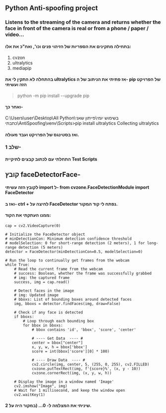 ## Python Anti-spoofing project
### Listens to the streaming of the camera and returns whether the face in front of the camera is real or from a phone / paper / video...

#### בתחילה מתקינים את הספריות של הזיהוי פנים וכו', ואח"כ את אלו:
1. cvzon
2. ultralytics
3. mediapip
#### בהתחלה לא התקין לי את ultralytics אז פתיתי את הניתוב של ה- pip של הפרויקט הזה ועשיתי
>python -m pip install --upgrade pip

#### ואחר כך-

C:\Users\user\Desktop\All Python\בשימוש יומי\פייתון שאני כתבתי\AntiSpoofing\venv\Scripts>pip install ultralytics Collecting ultralytics

#### ואז בסטינגס של הפרויקט ועבד מעולה.

### שלב 1-
#### התחלתי עם לכתוב קבצים לתיקיית Test Scripts
## קובץ faceDetectorFace-
#### לקובץ הזה עשיתי import ל- from cvzone.FaceDetectionModule import FaceDetector
#### ואז ב- ctrl + לחיצה על FaceDetector נפתח לי קוד המקור.
#### ממנו העתקתי את הקוד:



    cap = cv2.VideoCapture(0)
    
    # Initialize the FaceDetector object
    # minDetectionCon: Minimum detection confidence threshold
    # modelSelection: 0 for short-range detection (2 meters), 1 for long-range detection (5 meters)
    detector = FaceDetector(minDetectionCon=0.5, modelSelection=0)
    
    # Run the loop to continually get frames from the webcam
    while True:
        # Read the current frame from the webcam
        # success: Boolean, whether the frame was successfully grabbed
        # img: the captured frame
        success, img = cap.read()
    
        # Detect faces in the image
        # img: Updated image
        # bboxs: List of bounding boxes around detected faces
        img, bboxs = detector.findFaces(img, draw=False)
    
        # Check if any face is detected
        if bboxs:
            # Loop through each bounding box
            for bbox in bboxs:
                # bbox contains 'id', 'bbox', 'score', 'center'
    
                # ---- Get Data  ---- #
                center = bbox["center"]
                x, y, w, h = bbox['bbox']
                score = int(bbox['score'][0] * 100)
    
                # ---- Draw Data  ---- #
                cv2.circle(img, center, 5, (255, 0, 255), cv2.FILLED)
                cvzone.putTextRect(img, f'{score}%', (x, y - 10))
                cvzone.cornerRect(img, (x, y, w, h))
    
        # Display the image in a window named 'Image'
        cv2.imshow("Image", img)
        # Wait for 1 millisecond, and keep the window open
        cv2.waitKey(1)


#### שיניתי את המצלמה ל- 0... (במקור היה על 2.
